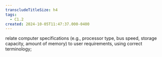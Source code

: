 ```yaml
---
transcludeTitleSize: h4
tags:
  - C1.2
created: 2024-10-05T11:47:37.000-0400
---
```

relate computer specifications (e.g., processor type, bus speed, storage capacity, amount of memory) to user requirements, using correct terminology; 